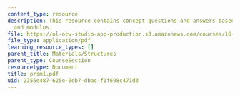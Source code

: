 ```yaml
---
content_type: resource
description: This resource contains concept questions and answers based on cross section
  and modulus.
file: https://ol-ocw-studio-app-production.s3.amazonaws.com/courses/16-01-unified-engineering-i-ii-iii-iv-fall-2005-spring-2006/2356e487625e0eb7dbacf1f698c471d3_prsm1.pdf
file_type: application/pdf
learning_resource_types: []
parent_title: Materials/Structures
parent_type: CourseSection
resourcetype: Document
title: prsm1.pdf
uid: 2356e487-625e-0eb7-dbac-f1f698c471d3
---
```

